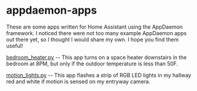 # appdaemon-apps
These are some apps written for Home Assistant using the AppDaemon framework. I noticed there were not too many example AppDaemon apps out there yet, so I thought I would share my own. I hope you find them useful!

[bedroom_heater.py](bedroom_heater.py) -- This app turns on a space heater downstairs in the bedroom at 8PM, but only if the outdoor temperature is less than 50F.

[motion_lights.py](motion_lights.py) -- This app flashes a strip of RGB LED lights in my hallway red and white if motion is sensed on my entryway camera.

